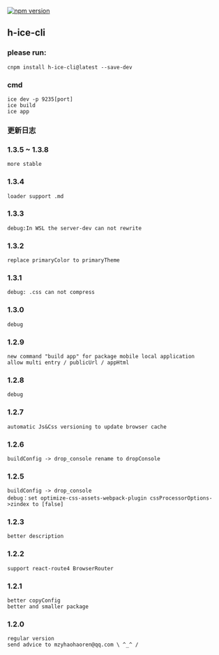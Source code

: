 [![npm version](https://img.shields.io/npm/v/h-ice-cli.svg)](https://www.npmjs.com/package/h-ice-cli)
## h-ice-cli

### please run:
    cnpm install h-ice-cli@latest --save-dev

### cmd
    ice dev -p 9235[port]
    ice build
    ice app

### 更新日志
### 1.3.5 ~ 1.3.8
    more stable
### 1.3.4
    loader support .md
### 1.3.3
    debug:In WSL the server-dev can not rewrite
### 1.3.2
    replace primaryColor to primaryTheme
### 1.3.1
    debug: .css can not compress
### 1.3.0
    debug
### 1.2.9
    new command "build app" for package mobile local application
    allow multi entry / publicUrl / appHtml
### 1.2.8
    debug
### 1.2.7
    automatic Js&Css versioning to update browser cache
### 1.2.6
    buildConfig -> drop_console rename to dropConsole
### 1.2.5
    buildConfig -> drop_console
    debug：set optimize-css-assets-webpack-plugin cssProcessorOptions->zindex to [false]
### 1.2.3
    better description
### 1.2.2
    support react-route4 BrowserRouter
### 1.2.1
    better copyConfig
    better and smaller package
### 1.2.0
    regular version
    send advice to mzyhaohaoren@qq.com \ ^_^ /
